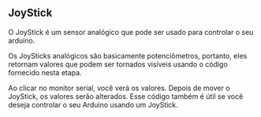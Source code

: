## JoyStick

O JoyStick é um sensor analógico que pode ser usado para controlar o seu arduino.

Os JoySticks analógicos são basicamente potenciômetros, portanto, eles retornam valores que podem ser tornados visíveis usando o código fornecido nesta etapa.


Ao clicar no monitor serial, você verá os valores. Depois de mover o JoyStick, os valores serão alterados. Esse código também é útil se você deseja controlar o seu Arduino usando um JoyStick.
